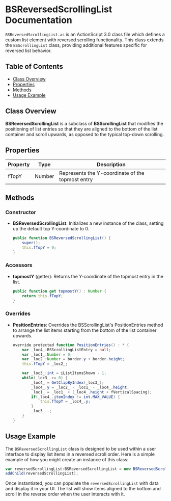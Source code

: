 # BSReversedScrollingList Documentation

`BSReversedScrollingList.as` is an ActionScript 3.0 class file which defines a custom list element with reversed scrolling functionality.
This class extends the `BSScrollingList` class, providing additional features specific for reversed list behavior.

## Table of Contents

- [Class Overview](#class-overview)
- [Properties](#properties)
- [Methods](#methods)
- [Usage Example](#usage-example)

## Class Overview

**BSReversedScrollingList** is a subclass of **BSScrollingList** that modifies the positioning of list entries so that they are aligned to the bottom of the list container and scroll upwards, as opposed to the typical top-down scrolling.

## Properties

| Property | Type   | Description                                      |
| -------- | ------ | ------------------------------------------------ |
| fTopY    | Number | Represents the Y-coordinate of the topmost entry |

## Methods

### Constructor

- **BSReversedScrollingList**: Initializes a new instance of the class, setting up the default top Y-coordinate to 0.

  ```as
  public function BSReversedScrollingList() {
      super();
      this.fTopY = 0;
  }
  ```

### Accessors

- **topmostY** (getter): Returns the Y-coordinate of the topmost entry in the list.

  ```as
  public function get topmostY() : Number {
      return this.fTopY;
  }
  ```

### Overrides

- **PositionEntries**: Overrides the BSScrollingList's PositionEntries method to arrange the list items starting from the bottom of the list container upwards.

  ```as
  override protected function PositionEntries() : * {
      var _loc4_:BSScrollingListEntry = null;
      var _loc1_:Number = 0;
      var _loc2_:Number = border.y + border.height;
      this.fTopY = _loc2_;

      var _loc3_:int = iListItemsShown - 1;
      while(_loc3_ >= 0) {
          _loc4_ = GetClipByIndex(_loc3_);
          _loc4_.y = _loc2_ - _loc1_ - _loc4_.height;
          _loc1_ = _loc1_ + (_loc4_.height + fVerticalSpacing);
          if(_loc4_.itemIndex != int.MAX_VALUE) {
              this.fTopY = _loc4_.y;
          }
          _loc3_--;
      }
  }
  ```

## Usage Example

The `BSReversedScrollingList` class is designed to be used within a user interface to display list items in a reversed scroll order. Here is a simple example of how you might create an instance of this class:

```as
var reversedScrollingList:BSReversedScrollingList = new BSReversedScrollingList();
addChild(reversedScrollingList);
```

Once instantiated, you can populate the `reversedScrollingList` with data and display it in your UI. The list will show items aligned to the bottom and scroll in the reverse order when the user interacts with it.
